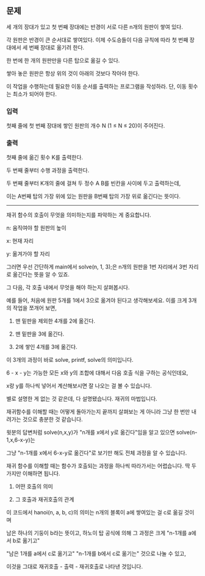 ## 문제

세 개의 장대가 있고 첫 번째 장대에는 반경이 서로 다른 n개의 원판이 쌓여 있다. 

각 원판은 반경이 큰 순서대로 쌓여있다. 이제 수도승들이 다음 규칙에 따라 첫 번째 장대에서 세 번째 장대로 옮기려 한다.


한 번에 한 개의 원판만을 다른 탑으로 옮길 수 있다.

쌓아 놓은 원판은 항상 위의 것이 아래의 것보다 작아야 한다.

이 작업을 수행하는데 필요한 이동 순서를 출력하는 프로그램을 작성하라. 단, 이동 횟수는 최소가 되어야 한다.


### 입력

첫째 줄에 첫 번째 장대에 쌓인 원판의 개수 N (1 ≤ N ≤ 20)이 주어진다.


### 출력

첫째 줄에 옮긴 횟수 K를 출력한다.

두 번째 줄부터 수행 과정을 출력한다. 

두 번째 줄부터 K개의 줄에 걸쳐 두 정수 A B를 빈칸을 사이에 두고 출력하는데, 

이는 A번째 탑의 가장 위에 있는 원판을 B번째 탑의 가장 위로 옮긴다는 뜻이다.


---


재귀 함수의 호출이 무엇을 의미하는지를 파악하는 게 중요합니다.

n: 움직여야 할 원판의 높이

x: 현재 자리

y: 옮겨가야 할 자리

그러면 우선 간단하게 main에서 solve(n, 1, 3);은 n개의 원판을 1번 자리에서 3번 자리로 옮긴다는 뜻을 알 수 있죠.



그 다음, 각 호출 내에서 무엇을 해야 하는지 살펴봅시다.

예를 들어, 처음에 원판 5개를 1에서 3으로 옮겨야 된다고 생각해보세요. 이를 크게 3개의 작업을 쪼개어 보면,

1. 맨 밑판을 제외한 4개를 2에 옮긴다.

2. 맨 밑판을 3에 옮긴다.

3. 2에 쌓인 4개를 3에 옮긴다.

이 3개의 과정이 바로 solve, printf, solve의 의미입니다.

 6 - x - y는 가능한 모든 x와 y의 조합에 대해서 다음 호출 식을 구하는 공식인데요, 
 
 x랑 y를 하나씩 넣어서 계산해보시면 잘 나오는 걸 볼 수 있습니다.



별로 설명한 게 없는 것 같은데, 다 설명됐습니다. 재귀의 마법입니다.

재귀함수를 이해할 때는 어떻게 돌아가는지 끝까지 살펴보는 게 아니라 그냥 한 번만 내려가는 것으로 충분한 것 같습니다.



윗분의 답변처럼 solve(n,x,y)가 "n개를 x에서 y로 옮긴다"임을 알고 있으면 solve(n-1,x,6-x-y)는 

그냥 "n-1개를 x에서 6-x-y로 옮긴다"로 보기만 해도 전체 과정을 알 수 있습니다.

재귀 함수를 이해할 때는 함수가 호출되는 과정을 하나씩 따라가서는 어렵습니다. 딱 두 가지만 이해하면 됩니다.

1. 어떤 호출의 의미

2. 그 호출과 재귀호출의 관계

이 코드에서 hanoi(n, a, b, c)의 의미는 n개의 블록이 a에 쌓여있는 걸 c로 옮길 것이며 

남은 하나의 기둥이 b라는 뜻이고, 하노이 탑 공식에 의해 그 과정은 크게 "n-1개를 a에서 b로 옮기고" 

"남은 1개를 a에서 c로 옮기고" "n-1개를 b에서 c로 옮기는" 것으로 나눌 수 있고, 

이것을 그대로 재귀호출 - 출력 - 재귀호출로 나타낸 것입니다.
